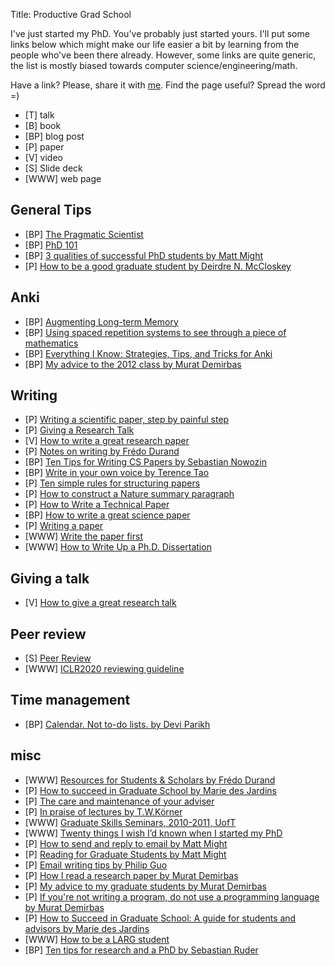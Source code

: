 Title: Productive Grad School

I've just started my PhD. 
You've probably just started yours.
I'll put some links below which might make our life easier a bit by learning from the people who've been there already.
However, some links are quite generic, the list is mostly biased towards computer science/engineering/math.

Have a link? Please, share it with [me](vitaliykurin@gmail.com).
Find the page useful? Spread the word =)

* [T] talk
* [B] book
* [BP] blog post
* [P] paper
* [V] video
* [S] Slide deck
* [WWW] web page

## General Tips

* [BP] [The Pragmatic Scientist](https://drive.google.com/file/d/1dFTuTaNZBmEPmjkcpDWEmQ9u1EXT4hGh/view)
* [BP] [PhD 101](https://www.cs.cmu.edu/~vcirik/blog/2019/phd-101/)
* [BP] [3 qualities of successful PhD students by Matt Might](http://matt.might.net/articles/successful-phd-students/)
* [P] [How to be a good graduate student by Deirdre N. McCloskey](http://www.deirdremccloskey.com/docs/pdf/Article_315.pdf)

## Anki

* [BP] [Augmenting Long-term Memory](http://augmentingcognition.com/ltm.html)
* [BP] [Using spaced repetition systems to see through a piece of mathematics](http://cognitivemedium.com/srs-mathematics)
* [BP] [Everything I Know: Strategies, Tips, and Tricks for Anki](https://senrigan.io/blog/everything-i-know-strategies-tips-and-tricks-for-spaced-repetition-anki)
* [BP] [My advice to the 2012 class by Murat Demirbas](http://muratbuffalo.blogspot.com/2012/05/my-advice-to-2012-class.html?m=0) 

## Writing

* [P] [Writing a scientific paper, step by painful step](http://trophiccascades.forestry.oregonstate.edu/sites/trophic/files/Lafferty_WritingScientificPaper.pdf)
* [P] [Giving a Research Talk](http://people.csail.mit.edu/fredo/TalkAdvice.pdf)
* [V] [How to write a great research paper](https://www.youtube.com/watch?v=SSVI-9kLSaI&feature=youtu.be) 
* [P] [Notes on writing by Frédo Durand](http://people.csail.mit.edu/fredo/PUBLI/writing.pdf)
* [BP] [Ten Tips for Writing CS Papers by Sebastian Nowozin](http://www.nowozin.net/sebastian/blog/ten-tips-for-writing-cs-papers-part-1.html)
* [BP] [Write in your own voice by Terence Tao](https://terrytao.wordpress.com/advice-on-writing-papers/write-in-your-own-voice/)
* [P] [Ten simple rules for structuring papers](https://journals.plos.org/ploscompbiol/article?id=10.1371/journal.pcbi.1005619)
* [P] [How to construct a Nature summary paragraph](http://s3-service-broker-live-19ea8b98-4d41-4cb4-be4c-d68f4963b7dd.s3.amazonaws.com/uploads/ckeditor/attachments/7808/2c_Summary_para.pdf)
* [P] [How to Write a Technical Paper](https://pdfs.semanticscholar.org/441f/ac7c2020e1c8f0d32adffca697bbb8a198a1.pdf)
* [BP] [How to write a great science paper](https://www.nature.com/articles/d41586-019-02918-5)
* [P] [Writing a paper](https://intra.ece.ucr.edu/~rlake/Whitesides_writing_res_paper.pdf)
* [WWW] [Write the paper first](http://www.cs.jhu.edu/~jason/advice/write-the-paper-first.html)
* [WWW] [How to Write Up a Ph.D. Dissertation](http://www.cs.jhu.edu/~jason/advice/how-to-write-a-thesis.html)

## Giving a talk

* [V] [How to give a great research talk](https://youtu.be/ot_McoYlwUo)


## Peer review

* [S] [Peer Review](http://people.csail.mit.edu/fredo/review.pdf)
* [WWW] [ICLR2020 reviewing guideline](https://iclr.cc/Conferences/2020/ReviewerGuide)

## Time management

* [BP] [Calendar. Not to-do lists. by Devi Parikh](https://blog.usejournal.com/calendar-in-stead-of-to-do-lists-9ada86a512dd)

## misc

* [WWW] [Resources for Students & Scholars by Frédo Durand](http://people.csail.mit.edu/fredo/student.html)
* [P] [How to succeed in Graduate School by Marie des Jardins](https://www.csee.umbc.edu/~mariedj/papers/advice.pdf)
* [P] [The care and maintenance of your adviser](https://www.nature.com/naturejobs/2011/110127/pdf/nj7331-570a.pdf)
* [P] [In praise of lectures by T.W.Körner](https://www.dpmms.cam.ac.uk/~twk/Lecture.pdf)
* [WWW] [Graduate Skills Seminars, 2010-2011, UofT](http://www.dgp.toronto.edu/~hertzman/courses/gradSkills/2010/)
* [WWW] [Twenty things I wish I’d known when I started my PhD](https://www.nature.com/articles/d41586-018-07332-x)
* [P] [How to send and reply to email by Matt Might](http://matt.might.net/articles/how-to-email/)
* [P] [Reading for Graduate Students by Matt Might](http://matt.might.net/articles/books-papers-materials-for-graduate-students/)
* [P] [Email writing tips by Philip Guo](http://www.pgbovine.net/email-tips.htm)
* [P] [How I read a research paper by Murat Demirbas](http://muratbuffalo.blogspot.com/2013/07/how-i-read-research-paper.html?m=0) 
* [P] [My advice to my graduate students by Murat Demirbas](http://muratbuffalo.blogspot.com/2013/04/my-advice-to-my-students.html?m=0)
* [P] [If you're not writing a program, do not use a programming language by Murat Demirbas](http://muratbuffalo.blogspot.com/2018/07/if-youre-not-writing-program-dont-use.html?m=0)
* [P] [How to Succeed in Graduate School: A guide for students and advisors by Marie des Jardins](https://www.csee.umbc.edu/~mariedj/papers/advice.pdf)
* [WWW] [How to be a LARG student](https://larg.github.io/)
* [BP] [Ten tips for research and a PhD by Sebastian Ruder](https://ruder.io/10-tips-for-research-and-a-phd/)
